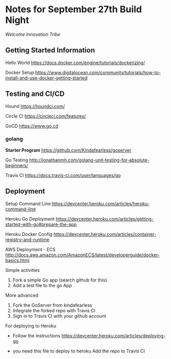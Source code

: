 # Notes for September 27th Build Night
_Welcome Innovation Tribe_

## Getting Started Information
Hello World
https://docs.docker.com/engine/tutorials/dockerizing/

Docker Setup
https://www.digitalocean.com/community/tutorials/how-to-install-and-use-docker-getting-started

## Testing and CI/CD

Hound
https://houndci.com/

Circle CI
https://circleci.com/features/

GoCD
https://www.go.cd

### golang
**Starter Program**
https://github.com/Kindafearless/goserver

Go Testing
http://jonathanmh.com/golang-unit-testing-for-absolute-beginners/

Travis CI
https://docs.travis-ci.com/user/languages/go

## Deployment
Setup Command Line
https://devcenter.heroku.com/articles/heroku-command-line

Heroku Go Deployment
https://devcenter.heroku.com/articles/getting-started-with-go#prepare-the-app

Heroku Docker Config
https://devcenter.heroku.com/articles/container-registry-and-runtime

AWS Deployment - ECS
http://docs.aws.amazon.com/AmazonECS/latest/developerguide/docker-basics.html

Simple activities
1. Fork a simple Go app (search github for this)
2. Add a test file to the go App

More advanced
1. Fork the GoServer from kindafearless
2. Integrate the forked repo with Travis CI
3. Sign in to Travis CI with your github account

For deploying to Heroku
- Follow the instructions https://devcenter.heroku.com/articles/deploying-go
* you need this file to deploy to heroku
Add the repo to Travis CI
